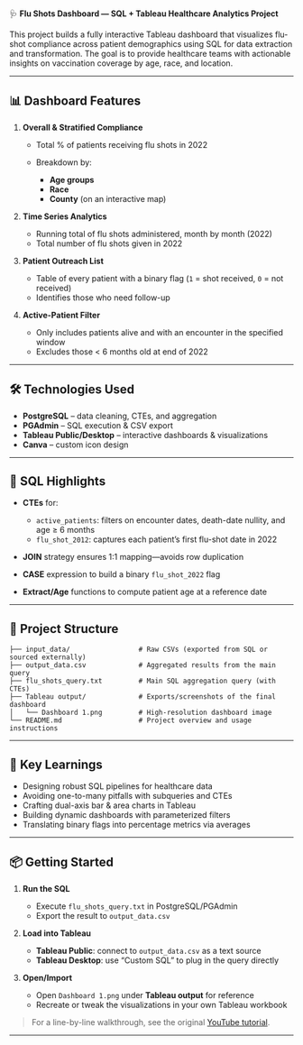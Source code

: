 🩺 **Flu Shots Dashboard — SQL + Tableau Healthcare Analytics Project**

This project builds a fully interactive Tableau dashboard that visualizes flu-shot compliance across patient demographics using SQL for data extraction and transformation. The goal is to provide healthcare teams with actionable insights on vaccination coverage by age, race, and location.

---

## 📊 Dashboard Features

1. **Overall & Stratified Compliance**

   * Total % of patients receiving flu shots in 2022
   * Breakdown by:

     * **Age groups**
     * **Race**
     * **County** (on an interactive map)

2. **Time Series Analytics**

   * Running total of flu shots administered, month by month (2022)
   * Total number of flu shots given in 2022

3. **Patient Outreach List**

   * Table of every patient with a binary flag (`1` = shot received, `0` = not received)
   * Identifies those who need follow-up

4. **Active-Patient Filter**

   * Only includes patients alive and with an encounter in the specified window
   * Excludes those < 6 months old at end of 2022

---

## 🛠️ Technologies Used

* **PostgreSQL** – data cleaning, CTEs, and aggregation
* **PGAdmin** – SQL execution & CSV export
* **Tableau Public/Desktop** – interactive dashboards & visualizations
* **Canva** – custom icon design

---

## 🧮 SQL Highlights

* **CTEs** for:

  * `active_patients`: filters on encounter dates, death-date nullity, and age ≥ 6 months
  * `flu_shot_2012`: captures each patient’s first flu-shot date in 2022
* **JOIN** strategy ensures 1:1 mapping—avoids row duplication
* **CASE** expression to build a binary `flu_shot_2022` flag
* **Extract/Age** functions to compute patient age at a reference date

---

## 📂 Project Structure

```
├── input_data/                 # Raw CSVs (exported from SQL or sourced externally)
├── output_data.csv             # Aggregated results from the main query
├── flu_shots_query.txt         # Main SQL aggregation query (with CTEs)
├── Tableau output/             # Exports/screenshots of the final dashboard
│   └── Dashboard 1.png         # High-resolution dashboard image
└── README.md                   # Project overview and usage instructions
```

---

## 🧠 Key Learnings

* Designing robust SQL pipelines for healthcare data
* Avoiding one-to-many pitfalls with subqueries and CTEs
* Crafting dual-axis bar & area charts in Tableau
* Building dynamic dashboards with parameterized filters
* Translating binary flags into percentage metrics via averages

---

## 📦 Getting Started

1. **Run the SQL**

   * Execute `flu_shots_query.txt` in PostgreSQL/PGAdmin
   * Export the result to `output_data.csv`

2. **Load into Tableau**

   * **Tableau Public**: connect to `output_data.csv` as a text source
   * **Tableau Desktop**: use “Custom SQL” to plug in the query directly

3. **Open/Import**

   * Open `Dashboard 1.png` under **Tableau output** for reference
   * Recreate or tweak the visualizations in your own Tableau workbook

> For a line-by-line walkthrough, see the original [YouTube tutorial](https://www.youtube.com/watch?v=ef4CAu-OwvM).

---

